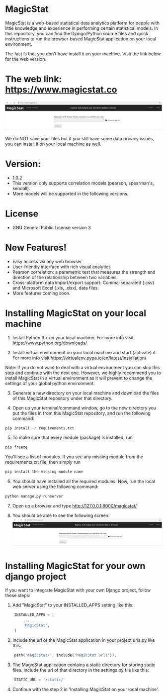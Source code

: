 # MagicStat
MagicStat is a web-based statistical data analytics platform for people with little knowledge and experience in performing certain statistical models. In this repository, you can find the Django/Python source files and quick instructions to run the browser-based MagicStat application on your local environment.

The fact is that you don't have install it on your machine. Visit the link below for the web version.
# The web link: https://www.magicstat.co

   ![alt text](screenshots/magicstat_remote.JPG)
      

We do NOT save your files but if you still have some data privacy issues, you can install it on your local machine as well. 

# Version:
   - 1.0.2
   - This version only supports correlation models (pearson, spearman's, kendall).
   - More models will be supported in the following versions.
   
# License
 - GNU General Public License version 3
   
# New Features!
  - Easy access via any web browser
  - User-friendly interface with rich visual analytics
  - Pearson correlation: a parametric test that measures the strength and direction of the relationship between two variables.
  - Cross-platform data import/export support: Comma-separated (.csv) and Microsoft Excel (.xls, .xlsx), data files.
  - More features coming soon.
  
# Installing MagicStat on your local machine

  1. Install Python 3.x on your local machine. For more info visit https://www.python.org/downloads/
  
  2. Install virtual environment on your local machine and start (activate) it. For more info visit https://virtualenv.pypa.io/en/latest/installation/
  
  Note: If you do not want to deal with a virtual environment you can skip this step and continue with the next one. However, we highly recommend you to install MagicStat in a virtual environment as it will prevent to change the settings of your global python environment.
  
  3. Generate a new directory on your local machine and download the files of this MagicStat repository under that directory.
  
  4. Open up your terminal/command window, go to the new directory you put the files in from this MagicStat repository, and run the following command: 
  
```python
pip install -r requirements.txt
```
  5. To make sure that every module (package) is installed, run
    
```python
pip freeze
```
You'll see a list of modules. If you see any missing module from the requirements.txt file, then simply run

```python
pip install the-missing-module-name
```
   
  6. You should have installed all the required modules. Now, run the local web server using the following command:
  
```python 
python manage.py runserver
```
   7. Open up a browser and type http://127.0.0.1:8000/magicstat/
   
   8. You should be able to see the following screen:
![alt text](screenshots/magicstat_mylocal.JPG)
  
# Installing MagicStat for your own django project

If you want to integrate MagicStat with your own Django project, follow these steps:

1. Add "MagicStat" to your INSTALLED_APPS setting like this:
```python
    INSTALLED_APPS = [
        ...
        'MagicStat',
    ]
```
 2. Include the url of the MagicStat application in your project urls.py like this:
```python
    path('magicstat/', include('MagicStat.urls')),
```
3. The MagicStat application contains a static directory for storing static files. Include the url of that directory in the settings.py file like this:
```python
    STATIC_URL = '/static/'
```
4. Continue with the step 2 in 'Installing MagicStat on your local machine'.


